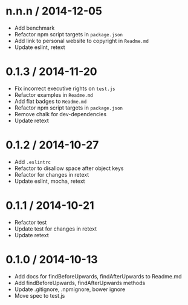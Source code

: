 
n.n.n / 2014-12-05
==================

 * Add benchmark
 * Refactor npm script targets in `package.json`
 * Add link to personal website to copyright in `Readme.md`
 * Update eslint, retext

0.1.3 / 2014-11-20
==================

 * Fix incorrect executive rights on `test.js`
 * Refactor examples in `Readme.md`
 * Add flat badges to `Readme.md`
 * Refactor npm script targets in `package.json`
 * Remove chalk for dev-dependencies
 * Update retext

0.1.2 / 2014-10-27
==================

 * Add `.eslintrc`
 * Refactor to disallow space after object keys
 * Refactor for changes in retext
 * Update eslint, mocha, retext

0.1.1 / 2014-10-21
==================

 * Refactor test
 * Update test for changes in retext
 * Update retext

0.1.0 / 2014-10-13
==================

 * Add docs for findBeforeUpwards, findAfterUpwards to Readme.md
 * Add findBeforeUpwards, findAfterUpwards methods
 * Update .gitignore, .npmignore, bower ignore
 * Move spec to test.js

